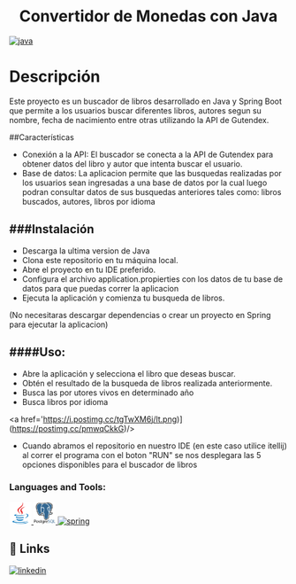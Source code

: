 <h1 align="center"> Convertidor de Monedas con Java </h1>

<a href='https://postimg.cc/68JQ8KSX' target='_blank'><img src='https://i.postimg.cc/68JQ8KSX/java.png' border='0' alt='java'/></a>












# Descripción
Este proyecto es un buscador de libros desarrollado en Java y Spring Boot que permite a los usuarios buscar diferentes libros, autores segun su nombre, fecha de nacimiento entre otras utilizando la API de Gutendex.

##Características
- Conexión a la API: El buscador se conecta a la API de Gutendex para obtener datos del libro y autor que intenta buscar el usuario.
- Base de datos: La aplicacion permite que las busquedas realizadas por los usuarios sean ingresadas a una base de datos por la cual luego podran consultar datos de sus busquedas anteriores tales como: libros buscados, autores, libros por idioma

###Instalación
------------
- Descarga la ultima version de Java
- Clona este repositorio en tu máquina local.
- Abre el proyecto en tu IDE preferido.
- Configura el archivo application.propierties con los datos de tu base de datos para que puedas correr la aplicacion 
- Ejecuta la aplicación y comienza tu busqueda de libros.

 (No necesitaras descargar dependencias o crear un proyecto en Spring para ejecutar la aplicacion)

####Uso:
------------
- Abre la aplicación y selecciona el libro que deseas buscar.
- Obtén el resultado de la busqueda de libros realizada anteriormente.
- Busca las por utores vivos en determinado año
- Busca libros por idioma


<a  href='https://i.postimg.cc/tgTwXM6j/lt.png)](https://postimg.cc/pmwqCkkG)/></a>


- Cuando abramos el repositorio en nuestro IDE (en este caso utilice itellij) al correr el programa con el boton "RUN" se nos desplegara las 5 opciones disponibles para el buscador de libros



<h3 align="left">Languages and Tools:</h3>
<p align="left"> <a href="https://www.java.com" target="_blank" rel="noreferrer"> <img src="https://raw.githubusercontent.com/devicons/devicon/master/icons/java/java-original.svg" alt="java" width="40" height="40"/> </a> <a href="https://www.postgresql.org" target="_blank" rel="noreferrer"> <img src="https://raw.githubusercontent.com/devicons/devicon/master/icons/postgresql/postgresql-original-wordmark.svg" alt="postgresql" width="40" height="40"/> </a> <a href="https://spring.io/" target="_blank" rel="noreferrer"> <img src="https://www.vectorlogo.zone/logos/springio/springio-icon.svg" alt="spring" width="40" height="40"/> </a> </p>


## 🔗 Links

[![linkedin](https://img.shields.io/badge/linkedin-0A66C2?style=for-the-badge&logo=linkedin&logoColor=white)](https://www.linkedin.com/in/jean-angel-gomez-ramirez/)
